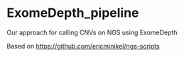 # ExomeDepth_pipeline
Our approach for calling CNVs on NGS using ExomeDepth

Based on https://github.com/ericminikel/ngs-scripts
